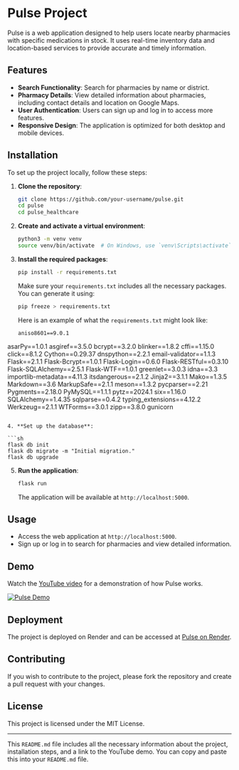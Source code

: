 

# Pulse Project

Pulse is a web application designed to help users locate nearby pharmacies with specific medications in stock. It uses real-time inventory data and location-based services to provide accurate and timely information.

## Features

- **Search Functionality**: Search for pharmacies by name or district.
- **Pharmacy Details**: View detailed information about pharmacies, including contact details and location on Google Maps.
- **User Authentication**: Users can sign up and log in to access more features.
- **Responsive Design**: The application is optimized for both desktop and mobile devices.

## Installation

To set up the project locally, follow these steps:

1. **Clone the repository**:

   ```sh
   git clone https://github.com/your-username/pulse.git
   cd pulse
   cd pulse_healthcare
   ```

2. **Create and activate a virtual environment**:

   ```sh
   python3 -m venv venv
   source venv/bin/activate  # On Windows, use `venv\Scripts\activate`
   ```

3. **Install the required packages**:

   ```sh
   pip install -r requirements.txt
   ```

   Make sure your `requirements.txt` includes all the necessary packages. You can generate it using:

   ```sh
   pip freeze > requirements.txt
   ```

   Here is an example of what the `requirements.txt` might look like:

   ```
   aniso8601==9.0.1
asarPy==1.0.1
asgiref==3.5.0
bcrypt==3.2.0
blinker==1.8.2
cffi==1.15.0
click==8.1.2
Cython==0.29.37
dnspython==2.2.1
email-validator==1.1.3
Flask==2.1.1
Flask-Bcrypt==1.0.1
Flask-Login==0.6.0
Flask-RESTful==0.3.10
Flask-SQLAlchemy==2.5.1
Flask-WTF==1.0.1
greenlet==3.0.3
idna==3.3
importlib-metadata==4.11.3
itsdangerous==2.1.2
Jinja2==3.1.1
Mako==1.3.5
Markdown==3.6
MarkupSafe==2.1.1
meson==1.3.2
pycparser==2.21
Pygments==2.18.0
PyMySQL==1.1.1
pytz==2024.1
six==1.16.0
SQLAlchemy==1.4.35
sqlparse==0.4.2
typing_extensions==4.12.2
Werkzeug==2.1.1
WTForms==3.0.1
zipp==3.8.0
gunicorn
   ```

4. **Set up the database**:

   ```sh
   flask db init
   flask db migrate -m "Initial migration."
   flask db upgrade
   ```

5. **Run the application**:

   ```sh
   flask run
   ```

   The application will be available at `http://localhost:5000`.

## Usage

- Access the web application at `http://localhost:5000`.
- Sign up or log in to search for pharmacies and view detailed information.

## Demo

Watch the [YouTube video](https://youtu.be/KO_auGq5e1k?si=UhYRfZxjPtMlzHp4) for a demonstration of how Pulse works.

[![Pulse Demo](https://img.youtube.com/vi/KO_auGq5e1k/0.jpg)](https://youtu.be/KO_auGq5e1k?si=UhYRfZxjPtMlzHp4)

## Deployment

The project is deployed on Render and can be accessed at [Pulse on Render](https://pulse-1-fi9m.onrender.com/).

## Contributing

If you wish to contribute to the project, please fork the repository and create a pull request with your changes.

## License

This project is licensed under the MIT License.

---

This `README.md` file includes all the necessary information about the project, installation steps, and a link to the YouTube demo. You can copy and paste this into your `README.md` file.
